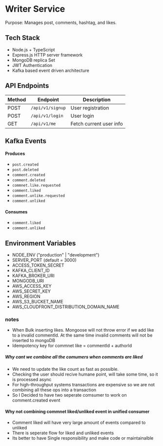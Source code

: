 # Writer Service

Purpose: Manages post, comments, hashtag, and likes.

## Tech Stack

-  Node.js + TypeScript
-  Express.js HTTP server framework
-  MongoDB replica Set
-  JWT Authentication
-  Kafka based event driven architecture

## API Endpoints

| Method | Endpoint         | Description             |
| ------ | ---------------- | ----------------------- |
| POST   | `/api/v1/signup` | User registration       |
| POST   | `/api/v1/login`  | User login              |
| GET    | `/api/v1/me`     | Fetch current user info |

## Kafka Events

#### Produces

-  `post.created`
-  `post.deleted`
-  `comment.created`
-  `comment.deleted`
-  `commnet.like.requested`
-  `comment.liked`
-  `comment.unlike.requested`
-  `comment.unliked`

#### Consumes

-  `comment.liked`
-  `comment.unliked`

## Environment Variables

-  NODE_ENV ("production" | "development")
-  SERVER_PORT (default = 3000)
-  ACCESS_TOKEN_SECRET
-  KAFKA_CLIENT_ID
-  KAFKA_BROKER_URI
-  MONGODB_URI
-  AWS_ACCESS_KEY
-  AWS_SECRET_KEY
-  AWS_REGION
-  AWS_S3_BUCKET_NAME
-  AWS_CLOUDFRONT_DISTRIBUTION_DOMAIN_NAME

### notes

-  When Bulk inserting likes. Mongoose will not throw error if we add like to a invalid commentId.
   At the same time invalid comments will not be inserted to mongoDB
-  Idempotency key for commnet like = commentId + authorId

##### Why cant we combine all the comumers when comments are liked

-  We need to update the like count as fast as possible.
-  Checking the user should recive humane point, will take some time, so it is processed async
-  For high-throughput systems transactions are expensive so we are not combining all these ops into a transaction
-  So I Decided to have two seperate comsumer to work on comment.created event

#### Why not combining commnet liked/unliked event in unified consumer

-  Comment liked will have very large amount of events compared to unliked
-  There is seperate flow for liked and unliked events
-  Its better to have Single responsibility and make code or maintainalble
